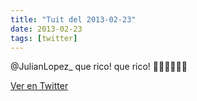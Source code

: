 ```yaml
---
title: "Tuit del 2013-02-23"
date: 2013-02-23
tags: [twitter]
---
```


@JulianLopez_ que rico! que rico! 💨💨💨🙊🙊🙊



[Ver en Twitter](https://twitter.com/i/web/status/305373614507700225)
